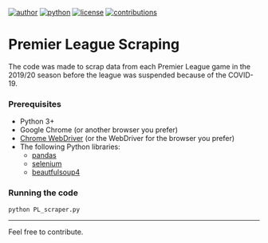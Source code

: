 [![author](https://badgen.net/badge/Author/otavio-s-s/blue)](https://www.linkedin.com/in/otavioss28/) [![python](https://badgen.net/badge/Python/3.7+/yellow)](https://www.python.org) [![license](https://img.shields.io/badge/License-MIT-red)](https://github.com/otavio-s-s/data_science/blob/master/LICENSE) [![contributions](https://badgen.net/badge/Contributions/Welcome/green)](https://github.com/otavio-s-s/data_science/issues) 

# Premier League Scraping


The code was made to scrap data from each Premier League game in the 2019/20 season before the league was suspended because of the COVID-19.

### Prerequisites

* Python 3+
* Google Chrome (or another browser you prefer)
* [Chrome WebDriver](https://chromedriver.chromium.org/) (or the WebDriver for the browser you prefer)
* The following Python libraries:
  * [pandas](https://pandas.pydata.org/pandas-docs/stable/getting_started/install.html)
  * [selenium](https://selenium-python.readthedocs.io/installation.html)
  * [beautfulsoup4](https://www.crummy.com/software/BeautifulSoup/bs4/doc/)
  
 ### Running the code
 `python PL_scraper.py`
  
 *** 
Feel free to contribute.

